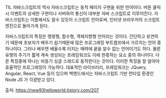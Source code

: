TIL
자바스크립트의 역사
자바스크립트는 동적 페이지 구현을 위한 언어이다.
버튼 클릭시 이벤트의 상세한 구현이나 서버와의 통신이 대부분 자바 스크립트로 이루어진다.
자바스크립트는 이름에서도 알수 있듯이 스크립트 언어로써, 인터넷 브라우저의 스크립트 엔진으로 돌아가게 된다.

자바스크립트의 특징은 명령형, 함수형, 객체지향형 언어라는 것이다.
간단하고 유연하기 때문에 초보자가 배우기 쉽기때문에 많은 프로그래밍 부트캠프에서 가르치는 언어 중 하나이다.
그러나 배우면 배울수록 터지는 매력에 끝을 알수 없는 언어이기도 하다.
물론 유행의 주기가 짧게 계속 생성되는 프레임워크도 이에 한몫하는 요소 중의 하나이다.
다른 특징중에 하나는 비동기 싱글 스레드로 동작한다는 것이다.
이러한 특징을 잘 알아야 효율적인 프로그래밍이 가능하다. 
대표적인 라이브러리, 프레임워크는 JQuery, Angular, React, Vue 등이 있으며
백엔드에서는 자바스크립트 기반 런타임 환경인 Node JS 가 각광받고 있다.

출처: https://new93helloworld.tistory.com/207